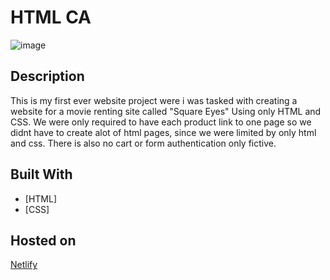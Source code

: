 # HTML CA 

![image](https://github.com/Oyvindeavor/HTMLCA/assets/133252875/2b2809e3-a51f-4d98-800b-914aafd2b7b0)



## Description

This is my first ever website project were i was tasked with creating a website for a movie renting site called "Square Eyes" Using only HTML and CSS. We were only required to have each product link to one page so we didnt have to create alot of html pages, since we were limited by only html and css. There is also no cart or form authentication only fictive. 



## Built With

- [HTML]
- [CSS]



## Hosted on

[Netlify](https://deluxe-meerkat-e808f5.netlify.app/)

